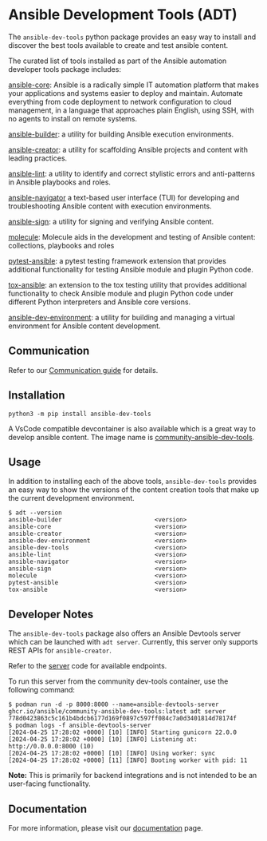 <!-- cspell:disable-next-line -->

# Ansible Development Tools (ADT)

The `ansible-dev-tools` python package provides an easy way to install and discover the best tools available to create and test ansible content.

The curated list of tools installed as part of the Ansible automation developer tools package includes:

[ansible-core](https://github.com/ansible/ansible): Ansible is a radically simple IT automation platform that makes your applications and systems easier to deploy and maintain. Automate everything from code deployment to network configuration to cloud management, in a language that approaches plain English, using SSH, with no agents to install on remote systems.

[ansible-builder](https://github.com/ansible/ansible-builder): a utility for building Ansible execution environments.

[ansible-creator](https://github.com/ansible/ansible-creator): a utility for scaffolding Ansible projects and content with leading practices.

[ansible-lint](https://github.com/ansible/ansible-lint):  a utility to identify and correct stylistic errors and anti-patterns in Ansible playbooks and roles.

[ansible-navigator](https://github.com/ansible/ansible-navigator) a text-based user interface (TUI) for developing and troubleshooting Ansible content with execution environments.

[ansible-sign](https://github.com/ansible/ansible-sign): a utility for signing and verifying Ansible content.

[molecule](https://github.com/ansible/molecule): Molecule aids in the development and testing of Ansible content: collections, playbooks and roles

[pytest-ansible](https://github.com/ansible/pytest-ansible): a pytest testing framework extension that provides additional functionality for testing Ansible module and plugin Python code.

[tox-ansible](https://github.com/ansible/tox-ansible): an extension to the tox testing utility that provides additional functionality to check Ansible module and plugin Python code under different Python interpreters and Ansible core versions.

[ansible-dev-environment](https://github.com/ansible/ansible-dev-environment): a utility for building and managing a virtual environment for Ansible content development.

## Communication

Refer to our [Communication guide](https://ansible.readthedocs.io/projects/dev-tools/contributor-guide/#talk-to-us) for details.

## Installation

`python3 -m pip install ansible-dev-tools`

A VsCode compatible devcontainer is also available which is a great way to develop ansible content. The image name is [community-ansible-dev-tools](https://ansible.readthedocs.io/projects/dev-tools/container/).

## Usage

In addition to installing each of the above tools, `ansible-dev-tools` provides an easy way to show the versions of the content creation tools that make up the current development environment.

```
$ adt --version
ansible-builder                          <version>
ansible-core                             <version>
ansible-creator                          <version>
ansible-dev-environment                  <version>
ansible-dev-tools                        <version>
ansible-lint                             <version>
ansible-navigator                        <version>
ansible-sign                             <version>
molecule                                 <version>
pytest-ansible                           <version>
tox-ansible                              <version>
```

## Developer Notes

The `ansible-dev-tools` package also offers an Ansible Devtools server which can be launched with `adt server`. Currently, this server only supports REST APIs for `ansible-creator`.

Refer to the [server](https://github.com/ansible/ansible-dev-tools/blob/main/src/ansible_dev_tools/subcommands/server.py) code for available endpoints.

To run this server from the community dev-tools container, use the following command:

```
$ podman run -d -p 8000:8000 --name=ansible-devtools-server ghcr.io/ansible/community-ansible-dev-tools:latest adt server
778d0423863c5c161b4bdcb6177d169f0897c597ff084c7a0d3401814d78174f
$ podman logs -f ansible-devtools-server
[2024-04-25 17:28:02 +0000] [10] [INFO] Starting gunicorn 22.0.0
[2024-04-25 17:28:02 +0000] [10] [INFO] Listening at: http://0.0.0.0:8000 (10)
[2024-04-25 17:28:02 +0000] [10] [INFO] Using worker: sync
[2024-04-25 17:28:02 +0000] [11] [INFO] Booting worker with pid: 11
```

**Note:** This is primarily for backend integrations and is not intended to be an user-facing functionality.

## Documentation

For more information, please visit our [documentation](https://ansible.readthedocs.io/projects/dev-tools/) page.
